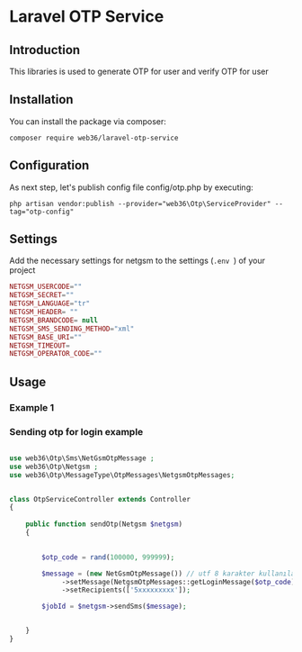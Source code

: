 # Laravel OTP Service

## Introduction
This libraries is used to generate OTP for user and verify OTP for user 


## Installation

You can install the package via composer:

```
composer require web36/laravel-otp-service
```

## Configuration

As next step, let's publish config file config/otp.php by executing:
```
php artisan vendor:publish --provider="web36\Otp\ServiceProvider" --tag="otp-config"
```

## Settings 

Add the necessary settings for netgsm to the settings (```.env ```) of your project

```php
NETGSM_USERCODE=""
NETGSM_SECRET=""
NETGSM_LANGUAGE="tr"
NETGSM_HEADER= ""
NETGSM_BRANDCODE= null
NETGSM_SMS_SENDING_METHOD="xml"
NETGSM_BASE_URI=""
NETGSM_TIMEOUT=
NETGSM_OPERATOR_CODE=""

```

## Usage

### Example 1

### Sending otp for login example

```php

use web36\Otp\Sms\NetGsmOtpMessage ;
use web36\Otp\Netgsm ;
use web36\Otp\MessageType\OtpMessages\NetgsmOtpMessages;


class OtpServiceController extends Controller
{
    
    public function sendOtp(Netgsm $netgsm)
    {

    
        $otp_code = rand(100000, 999999);

        $message = (new NetGsmOtpMessage()) // utf 8 karakter kullanılabilir.
             ->setMessage(NetgsmOtpMessages::getLoginMessage($otp_code))
             ->setRecipients(['5xxxxxxxxx']);

        $jobId = $netgsm->sendSms($message);


    }
}

```


    
    


